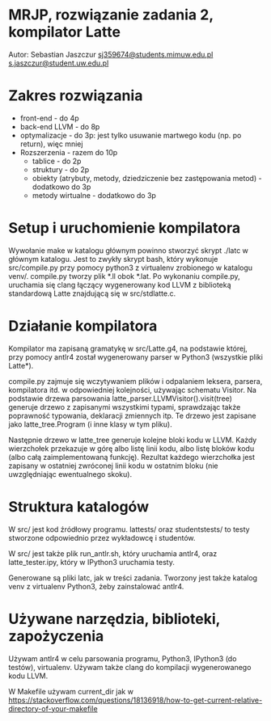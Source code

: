 # MRJP, rozwiązanie zadania 2, kompilator Latte

Autor: Sebastian Jaszczur
sj359674@students.mimuw.edu.pl
s.jaszczur@student.uw.edu.pl

# Zakres rozwiązania

* front-end - do 4p
* back-end LLVM - do 8p
* optymalizacje - do 3p: jest tylko usuwanie martwego kodu (np. po return), więc mniej
* Rozszerzenia - razem do 10p
  * tablice - do 2p
  * struktury - do 2p
  * obiekty (atrybuty, metody, dziedziczenie bez zastępowania metod) - dodatkowo do 3p
  * metody wirtualne - dodatkowo do 3p

# Setup i uruchomienie kompilatora

Wywołanie make w katalogu głównym powinno stworzyć skrypt ./latc w głównym katalogu. Jest to zwykły skrypt bash, który wykonuje src/compile.py przy pomocy python3 z virtualenv zrobionego w katalogu venv/. compile.py tworzy plik \*.ll obok \*.lat. Po wykonaniu compile.py, uruchamia się clang łączący wygenerowany kod LLVM z biblioteką standardową Latte znajdującą się w src/stdlatte.c.

# Działanie kompilatora

Kompilator ma zapisaną gramatykę w src/Latte.g4, na podstawie której, przy pomocy antlr4 został wygenerowany parser w Python3 (wszystkie pliki Latte*).

compile.py zajmuje się wczytywaniem plików i odpalaniem leksera, parsera, kompilatora itd. w odpowiedniej kolejności, używając schematu Visitor. Na podstawie drzewa parsowania latte_parser.LLVMVisitor().visit(tree) generuje drzewo z zapisanymi wszystkimi typami, sprawdzając także poprawność typowania, deklaracji zmiennych itp. Te drzewo jest zapisane jako latte_tree.Program (i inne klasy w tym pliku).

Następnie drzewo w latte_tree generuje kolejne bloki kodu w LLVM. Każdy wierzchołek przekazuje w górę albo listę linii kodu, albo listę bloków kodu (albo całą zaimplementowaną funkcję). Rezultat każdego wierzchołka jest zapisany w ostatniej zwróconej linii kodu w ostatnim bloku (nie uwzględniając ewentualnego skoku).

# Struktura katalogów

W src/ jest kod źródłowy programu.
lattests/ oraz studentstests/ to testy stworzone odpowiednio przez wykładowcę i studentów.

W src/ jest także plik run_antlr.sh, który uruchamia antlr4, oraz latte_tester.ipy, który w IPython3 uruchamia testy.

Generowane są pliki latc, jak w treści zadania.
Tworzony jest także katalog venv z virtualenv Python3, żeby zainstalować antlr4.

# Używane narzędzia, biblioteki, zapożyczenia

Używam antlr4 w celu parsowania programu, Python3, IPython3 (do testów), virtualenv. Używam także clang do kompilacji wygenerowanego kodu LLVM.

W Makefile używam current_dir jak w https://stackoverflow.com/questions/18136918/how-to-get-current-relative-directory-of-your-makefile
